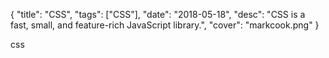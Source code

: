 {
    "title": "CSS",
    "tags": ["CSS"],
    "date": "2018-05-18",
    "desc": "CSS is a fast, small, and feature-rich JavaScript library.",
    "cover": "markcook.png"
}
 
css
